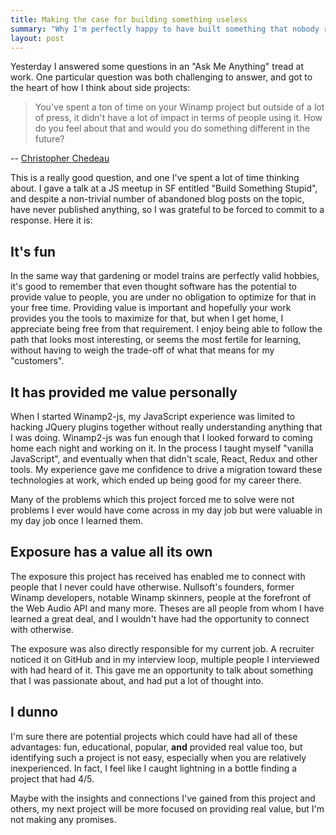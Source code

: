 ```yaml
---
title: Making the case for building something useless
summary: "Why I'm perfectly happy to have built something that nobody really uses"
layout: post
---
```


Yesterday I answered some questions in an "Ask Me Anything" tread at work. One particular question was both challenging to answer, and got to the heart of how I think about side projects:
  
> You've spent a ton of time on your Winamp project but outside of a lot of press, it didn't have a lot of impact in terms of people using it. How do you feel about that and would you do something different in the future?

-- [Christopher Chedeau](http://blog.vjeux.com/)

This is a really good question, and one I've spent a lot of time thinking about. I gave a talk at a JS meetup in SF entitled "Build Something Stupid", and despite a non-trivial number of abandoned blog posts on the topic, have never published anything, so I was grateful to be forced to commit to a response. Here it is:

## It's fun

In the same way that gardening or model trains are perfectly valid hobbies, it's good to remember that even thought software has the potential to provide value to people, you are under no obligation to optimize for that in your free time. Providing value is important and hopefully your work provides you the tools to maximize for that, but when I get home, I appreciate being free from that requirement. I enjoy being able to follow the path that looks most interesting, or seems the most fertile for learning, without having to weigh the trade-off of what that means for my "customers".

## It has provided me value personally

When I started Winamp2-js, my JavaScript experience was limited to hacking JQuery plugins together without really understanding anything that I was doing. Winamp2-js was fun enough that I looked forward to coming home each night and working on it. In the process I taught myself "vanilla JavaScript", and eventually when that didn't scale, React, Redux and other tools. My experience gave me confidence to drive a migration toward these technologies at work, which ended up being good for my career there.

Many of the problems which this project forced me to solve were not problems I ever would have come across in my day job but were valuable in my day job once I learned them.

## Exposure has a value all its own

The exposure this project has received has enabled me to connect with people that I never could have otherwise. Nullsoft's founders, former Winamp developers, notable Winamp skinners, people at the forefront of the Web Audio API and many more. Theses are all people from whom I have learned a great deal, and I wouldn't have had the opportunity to connect with otherwise.

The exposure was also directly responsible for my current job. A recruiter noticed it on GitHub and in my interview loop, multiple people I interviewed with had heard of it. This gave me an opportunity to talk about something that I was passionate about, and had put a lot of thought into.

## I dunno

I'm sure there are potential projects which could have had all of these advantages: fun, educational, popular, __and__ provided real value too, but identifying such a project is not easy, especially when you are relatively inexperienced. In fact, I feel like I caught lightning in a bottle finding a project that had 4/5.

Maybe with the insights and connections I've gained from this project and others, my next project will be more focused on providing real value, but I'm not making any promises.